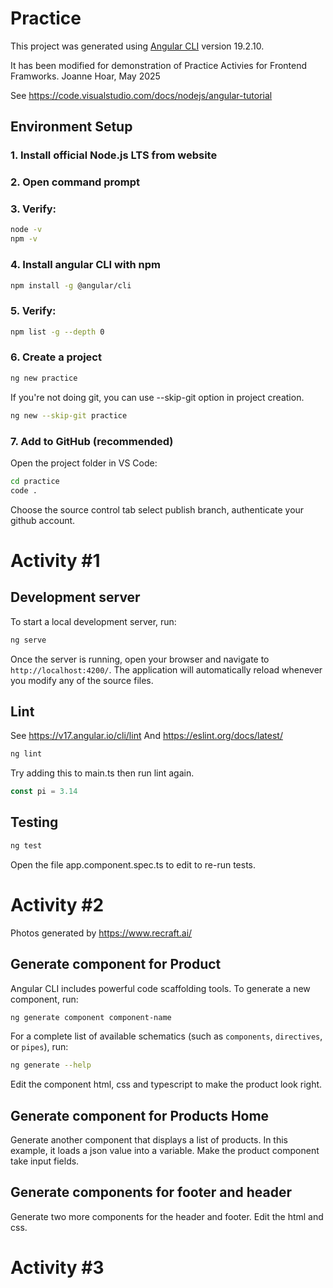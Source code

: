 # Practice

This project was generated using [Angular CLI](https://github.com/angular/angular-cli) version 19.2.10.

It has been modified for demonstration of Practice Activies for Frontend Framworks.
Joanne Hoar, May 2025

See https://code.visualstudio.com/docs/nodejs/angular-tutorial

## Environment Setup

### 1. Install official Node.js LTS from website

### 2. Open command prompt

### 3. Verify:
```bash
node -v
npm -v
```

### 4. Install angular CLI with npm
   ```bash
   npm install -g @angular/cli
   ```
   
### 5. Verify:
```bash
npm list -g --depth 0 
```

### 6. Create a project
```bash
ng new practice
```

If you're not doing git, you can use --skip-git option in project creation.
```bash
ng new --skip-git practice
```

### 7. Add to GitHub (recommended)
Open the project folder in VS Code:
```bash
cd practice
code .
```
Choose the source control tab select publish branch, authenticate your github account. 

# Activity #1

## Development server

To start a local development server, run:

```bash
ng serve
```

Once the server is running, open your browser and navigate to `http://localhost:4200/`. The application will automatically reload whenever you modify any of the source files.

## Lint
See
https://v17.angular.io/cli/lint
And https://eslint.org/docs/latest/

```bash
ng lint
``` 
Try adding this to main.ts then run lint again.

```js
const pi = 3.14
```

## Testing

```bash
ng test
``` 

Open the file app.component.spec.ts to edit to re-run tests.

# Activity #2
Photos generated by https://www.recraft.ai/

## Generate component for Product

Angular CLI includes powerful code scaffolding tools. To generate a new component, run:

```bash
ng generate component component-name
```

For a complete list of available schematics (such as `components`, `directives`, or `pipes`), run:

```bash
ng generate --help
```

Edit the component html, css and typescript to make the product look right.

## Generate component for Products Home

Generate another component that displays a list of products. In this example, it loads a json value into a variable. Make the product component take input fields. 

## Generate components for footer and header

Generate two more components for the header and footer. Edit the html and css.

# Activity #3